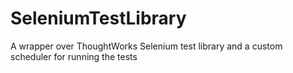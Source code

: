 SeleniumTestLibrary
===================

A wrapper over ThoughtWorks Selenium test library and a custom scheduler for running the tests

